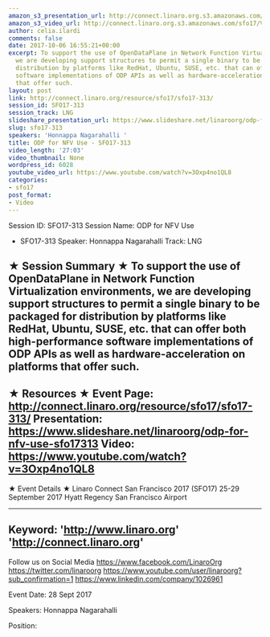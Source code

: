 ```yaml
---
amazon_s3_presentation_url: http://connect.linaro.org.s3.amazonaws.com/sfo17/Presentations/SFO17-313%20ODP%20for%20NFV.pdf
amazon_s3_video_url: http://connect.linaro.org.s3.amazonaws.com/sfo17/Videos/SFO17-313%20ODP%20for%20NFV%20Use.mp4
author: celia.ilardi
comments: false
date: 2017-10-06 16:55:21+00:00
excerpt: To support the use of OpenDataPlane in Network Function Virtualization environments,
  we are developing support structures to permit a single binary to be packaged for
  distribution by platforms like RedHat, Ubuntu, SUSE, etc. that can offer both high-performance
  software implementations of ODP APIs as well as hardware-acceleration on platforms
  that offer such.
layout: post
link: http://connect.linaro.org/resource/sfo17/sfo17-313/
session_id: SFO17-313
session_track: LNG
slideshare_presentation_url: https://www.slideshare.net/linaroorg/odp-for-nfv-use-sfo17313
slug: sfo17-313
speakers: 'Honnappa Nagarahalli '
title: ODP for NFV Use - SFO17-313
video_length: '27:03'
video_thumbnail: None
wordpress_id: 6028
youtube_video_url: https://www.youtube.com/watch?v=3Oxp4no1QL8
categories:
- sfo17
post_format:
- Video
---
```


Session ID: SFO17-313
Session Name: ODP for NFV Use
- SFO17-313
Speaker: Honnappa Nagarahalli
Track: LNG

★ Session Summary ★
To support the use of OpenDataPlane in Network Function Virtualization environments, we are developing support structures to permit a single binary to be packaged for distribution by platforms like RedHat, Ubuntu, SUSE, etc. that can offer both high-performance software implementations of ODP APIs as well as hardware-acceleration on platforms that offer such.
---------------------------------------------------
★ Resources ★
Event Page: http://connect.linaro.org/resource/sfo17/sfo17-313/
Presentation: https://www.slideshare.net/linaroorg/odp-for-nfv-use-sfo17313
Video: https://www.youtube.com/watch?v=3Oxp4no1QL8
---------------------------------------------------

★ Event Details ★
Linaro Connect San Francisco 2017 (SFO17)
25-29 September 2017
Hyatt Regency San Francisco Airport

---------------------------------------------------
Keyword:
'http://www.linaro.org'
'http://connect.linaro.org'
---------------------------------------------------
Follow us on Social Media
https://www.facebook.com/LinaroOrg
https://twitter.com/linaroorg
https://www.youtube.com/user/linaroorg?sub_confirmation=1
https://www.linkedin.com/company/1026961

Event Date: 28 Sept 2017

Speakers: Honnappa Nagarahalli

Position:
